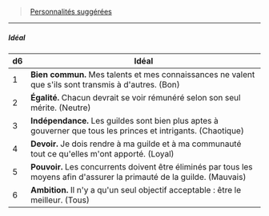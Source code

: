 ﻿---
!PersonalityIdealItem
Table: >+
  |d6|Idéal|

  |---|---|

  |1|**Bien commun.** Mes talents et mes <!--br-->connaissances ne valent que s'ils sont transmis <!--br-->à d'autres. (Bon)|

  |2|**Égalité.** Chacun devrait se voir rémunéré selon <!--br-->son seul mérite. (Neutre)|

  |3|**Indépendance.** Les guildes sont bien plus <!--br-->aptes à gouverner que tous les princes et <!--br-->intrigants. (Chaotique)|

  |4|**Devoir.** Je dois rendre à ma guilde et à ma <!--br-->communauté tout ce qu'elles m'ont apporté. <!--br-->(Loyal)|

  |5|**Pouvoir.** Les concurrents doivent être éliminés <!--br-->par tous les moyens afin d'assurer la primauté <!--br-->de la guilde. (Mauvais)|

  |6|**Ambition.** Il n'y a qu'un seul objectif <!--br-->acceptable : être le meilleur. (Tous)|

Id: background_membredeguilde_hd.md#idéal
ParentLink: background_membredeguilde_hd.md#personnalités-suggérées
Name: Idéal
ParentName: Personnalités suggérées
NameLevel: 5
Attributes: {}
---
> [Personnalités suggérées](hd_background_membredeguilde_personnalites_suggerees.md)

---

##### Idéal

|d6|Idéal|
|---|---|
|1|**Bien commun.** Mes talents et mes connaissances ne valent que s'ils sont transmis à d'autres. (Bon)|
|2|**Égalité.** Chacun devrait se voir rémunéré selon son seul mérite. (Neutre)|
|3|**Indépendance.** Les guildes sont bien plus aptes à gouverner que tous les princes et intrigants. (Chaotique)|
|4|**Devoir.** Je dois rendre à ma guilde et à ma communauté tout ce qu'elles m'ont apporté. (Loyal)|
|5|**Pouvoir.** Les concurrents doivent être éliminés par tous les moyens afin d'assurer la primauté de la guilde. (Mauvais)|
|6|**Ambition.** Il n'y a qu'un seul objectif acceptable : être le meilleur. (Tous)|

